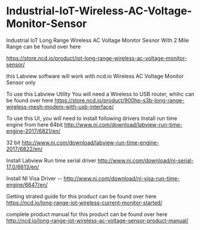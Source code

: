# Industrial-IoT-Wireless-AC-Voltage-Monitor-Sensor

Industrial IoT Long Range Wireless AC Voltage Monitor Sesnor With 2 Mile Range can be found over here

https://store.ncd.io/product/iot-long-range-wireless-ac-voltage-monitor-sensor/

this Labview software will work with ncd.io Wireless AC Voltage Monitor Sensor only

To use this Labview Utility You will need a Wireless to USB router, whihc can be found over here https://store.ncd.io/product/900hp-s3b-long-range-wireless-mesh-modem-with-usb-interface/

To use this UI, you will need to install following drivers Install run time engine from here 64bit http://www.ni.com/download/labview-run-time-engine-2017/6821/en/

32 bit http://www.ni.com/download/labview-run-time-engine-2017/6822/en/

Install Labview Run time serial driver http://www.ni.com/download/ni-serial-17.0/6613/en/

Install NI Visa Driver -- http://www.ni.com/download/ni-visa-run-time-engine/6647/en/

Getting strated guide for this product can be found over here https://ncd.io/long-range-iot-wireless-current-monitor-started/

complete product manual for this product can be found over here http://ncd.io/long-range-iot-wireless-ac-voltage-sensor-product-manual/
